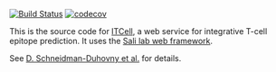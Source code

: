 [![Build Status](https://travis-ci.org/salilab/itcell.svg?branch=master)](https://travis-ci.org/salilab/itcell)
[![codecov](https://codecov.io/gh/salilab/itcell/branch/master/graph/badge.svg)](https://codecov.io/gh/salilab/itcell)

This is the source code for [ITCell](https://salilab.org/itcell/), a web
service for integrative T-cell epitope prediction. It uses
the [Sali lab web framework](https://github.com/salilab/saliweb/).

See [D. Schneidman-Duhovny et al.](https://doi.org/10.1101/415661) for details.
